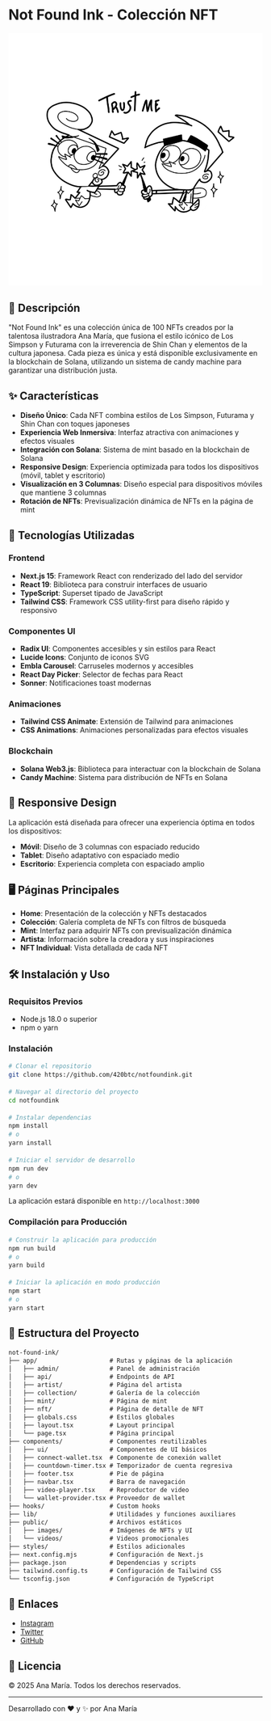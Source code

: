 # Not Found Ink - Colección NFT

![Not Found Ink Logo](public/images/trust-me.png)

## 🎨 Descripción

"Not Found Ink" es una colección única de 100 NFTs creados por la talentosa ilustradora Ana María, que fusiona el estilo icónico de Los Simpson y Futurama con la irreverencia de Shin Chan y elementos de la cultura japonesa. Cada pieza es única y está disponible exclusivamente en la blockchain de Solana, utilizando un sistema de candy machine para garantizar una distribución justa.

## ✨ Características

- **Diseño Único**: Cada NFT combina estilos de Los Simpson, Futurama y Shin Chan con toques japoneses
- **Experiencia Web Inmersiva**: Interfaz atractiva con animaciones y efectos visuales
- **Integración con Solana**: Sistema de mint basado en la blockchain de Solana
- **Responsive Design**: Experiencia optimizada para todos los dispositivos (móvil, tablet y escritorio)
- **Visualización en 3 Columnas**: Diseño especial para dispositivos móviles que mantiene 3 columnas
- **Rotación de NFTs**: Previsualización dinámica de NFTs en la página de mint

## 🚀 Tecnologías Utilizadas

### Frontend
- **Next.js 15**: Framework React con renderizado del lado del servidor
- **React 19**: Biblioteca para construir interfaces de usuario
- **TypeScript**: Superset tipado de JavaScript
- **Tailwind CSS**: Framework CSS utility-first para diseño rápido y responsivo

### Componentes UI
- **Radix UI**: Componentes accesibles y sin estilos para React
- **Lucide Icons**: Conjunto de iconos SVG
- **Embla Carousel**: Carruseles modernos y accesibles
- **React Day Picker**: Selector de fechas para React
- **Sonner**: Notificaciones toast modernas

### Animaciones
- **Tailwind CSS Animate**: Extensión de Tailwind para animaciones
- **CSS Animations**: Animaciones personalizadas para efectos visuales

### Blockchain
- **Solana Web3.js**: Biblioteca para interactuar con la blockchain de Solana
- **Candy Machine**: Sistema para distribución de NFTs en Solana

## 📱 Responsive Design

La aplicación está diseñada para ofrecer una experiencia óptima en todos los dispositivos:

- **Móvil**: Diseño de 3 columnas con espaciado reducido
- **Tablet**: Diseño adaptativo con espaciado medio
- **Escritorio**: Experiencia completa con espaciado amplio

## 🖥️ Páginas Principales

- **Home**: Presentación de la colección y NFTs destacados
- **Colección**: Galería completa de NFTs con filtros de búsqueda
- **Mint**: Interfaz para adquirir NFTs con previsualización dinámica
- **Artista**: Información sobre la creadora y sus inspiraciones
- **NFT Individual**: Vista detallada de cada NFT

## 🛠️ Instalación y Uso

### Requisitos Previos
- Node.js 18.0 o superior
- npm o yarn

### Instalación

```bash
# Clonar el repositorio
git clone https://github.com/420btc/notfoundink.git

# Navegar al directorio del proyecto
cd notfoundink

# Instalar dependencias
npm install
# o
yarn install

# Iniciar el servidor de desarrollo
npm run dev
# o
yarn dev
```

La aplicación estará disponible en `http://localhost:3000`

### Compilación para Producción

```bash
# Construir la aplicación para producción
npm run build
# o
yarn build

# Iniciar la aplicación en modo producción
npm start
# o
yarn start
```

## 📝 Estructura del Proyecto

```
not-found-ink/
├── app/                    # Rutas y páginas de la aplicación
│   ├── admin/              # Panel de administración
│   ├── api/                # Endpoints de API
│   ├── artist/             # Página del artista
│   ├── collection/         # Galería de la colección
│   ├── mint/               # Página de mint
│   ├── nft/                # Página de detalle de NFT
│   ├── globals.css         # Estilos globales
│   ├── layout.tsx          # Layout principal
│   └── page.tsx            # Página principal
├── components/             # Componentes reutilizables
│   ├── ui/                 # Componentes de UI básicos
│   ├── connect-wallet.tsx  # Componente de conexión wallet
│   ├── countdown-timer.tsx # Temporizador de cuenta regresiva
│   ├── footer.tsx          # Pie de página
│   ├── navbar.tsx          # Barra de navegación
│   ├── video-player.tsx    # Reproductor de video
│   └── wallet-provider.tsx # Proveedor de wallet
├── hooks/                  # Custom hooks
├── lib/                    # Utilidades y funciones auxiliares
├── public/                 # Archivos estáticos
│   ├── images/             # Imágenes de NFTs y UI
│   └── videos/             # Videos promocionales
├── styles/                 # Estilos adicionales
├── next.config.mjs         # Configuración de Next.js
├── package.json            # Dependencias y scripts
├── tailwind.config.ts      # Configuración de Tailwind CSS
└── tsconfig.json           # Configuración de TypeScript
```

## 🔗 Enlaces

- [Instagram](https://www.instagram.com/notfoundink/)
- [Twitter](https://twitter.com)
- [GitHub](https://github.com/420btc/notfoundink)

## 📄 Licencia

© 2025 Ana María. Todos los derechos reservados.

---

Desarrollado con ❤️ y ✨ por Ana María
